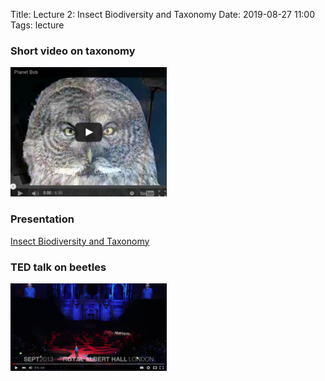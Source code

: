 Title: Lecture 2: Insect Biodiversity and Taxonomy
Date: 2019-08-27 11:00
Tags: lecture

### Short video on taxonomy
[![XXX](/images/PlanetBob.png)](https://www.youtube.com/watch?feature=player_embedded&v=mwuASmP7TfU)

### Presentation
[Insect Biodiversity and Taxonomy](/pdfs/nomenclature.pdf)

### TED talk on beetles
[![XXX](/images/MaxBarclay.png)](https://youtu.be/ZGcu8WwheUU)
